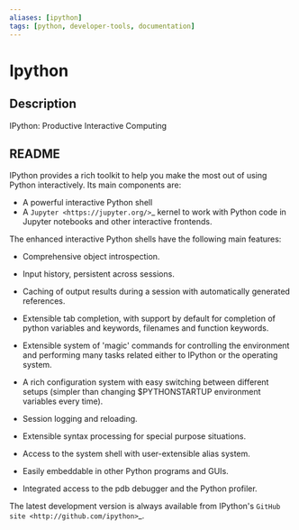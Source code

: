 ```yaml
---
aliases: [ipython]
tags: [python, developer-tools, documentation]
---
```


# Ipython

## Description

IPython: Productive Interactive Computing

## README

IPython provides a rich toolkit to help you make the most out of using Python
interactively. Its main components are:

 * A powerful interactive Python shell
 * A `Jupyter <https://jupyter.org/>`_ kernel to work with Python code in Jupyter
   notebooks and other interactive frontends.

The enhanced interactive Python shells have the following main features:

 * Comprehensive object introspection.

 * Input history, persistent across sessions.

 * Caching of output results during a session with automatically generated
   references.

 * Extensible tab completion, with support by default for completion of python
   variables and keywords, filenames and function keywords.

 * Extensible system of 'magic' commands for controlling the environment and
   performing many tasks related either to IPython or the operating system.

 * A rich configuration system with easy switching between different setups
   (simpler than changing $PYTHONSTARTUP environment variables every time).

 * Session logging and reloading.

 * Extensible syntax processing for special purpose situations.

 * Access to the system shell with user-extensible alias system.

 * Easily embeddable in other Python programs and GUIs.

 * Integrated access to the pdb debugger and the Python profiler.

The latest development version is always available from IPython's `GitHub
site <http://github.com/ipython>`_.
